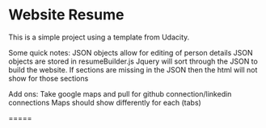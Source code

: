 Website Resume
========

This is a simple project using a template from Udacity.

Some quick notes:
  JSON objects allow for editing of person details
  JSON objects are stored in resumeBuilder.js
  Jquery will sort through the JSON to build the website.
  If sections are missing in the JSON then the html will not show for those sections

Add ons:
  Take google maps and pull for github connection/linkedin connections
  Maps should show differently for each (tabs)

=====
